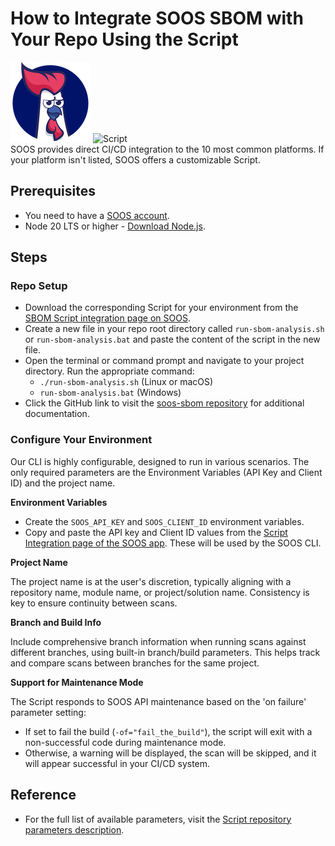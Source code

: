 # How to Integrate SOOS SBOM with Your Repo Using the Script

<div>
<img src="../assets/img/SOOS-Icon.png" alt="SOOS" width="128" height="128">
<img src="../assets/img/shell.png" alt="Script" width="128" height="128">
</div>
SOOS provides direct CI/CD integration to the 10 most common platforms. If your platform isn't listed, SOOS offers a customizable Script.

## Prerequisites
- You need to have a [SOOS account](https://app.soos.io/register).
- Node 20 LTS or higher - [Download Node.js](https://nodejs.org/en/download).

## Steps

### **Repo Setup**
* Download the corresponding Script for your environment from the [SBOM Script integration page on SOOS](https://app.soos.io/integrate/sbom?id=script).
* Create a new file in your repo root directory called `run-sbom-analysis.sh` or `run-sbom-analysis.bat` and paste the content of the script in the new file.
* Open the terminal or command prompt and navigate to your project directory. Run the appropriate command:
    * `./run-sbom-analysis.sh` (Linux or macOS)
    * `run-sbom-analysis.bat` (Windows)
* Click the GitHub link to visit the [soos-sbom repository](https://github.com/soos-io/soos-sbom) for additional documentation.

### **Configure Your Environment**
Our CLI is highly configurable, designed to run in various scenarios. The only required parameters are the Environment Variables (API Key and Client ID) and the project name.

**Environment Variables**

* Create the `SOOS_API_KEY` and `SOOS_CLIENT_ID` environment variables.
* Copy and paste the API key and Client ID values from the [Script Integration page of the SOOS app](https://app.soos.io/integrate/sbom?id=script). These will be used by the SOOS CLI.

**Project Name**

The project name is at the user's discretion, typically aligning with a repository name, module name, or project/solution name. Consistency is key to ensure continuity between scans.

**Branch and Build Info**

Include comprehensive branch information when running scans against different branches, using built-in branch/build parameters. This helps track and compare scans between branches for the same project.

**Support for Maintenance Mode**

The Script responds to SOOS API maintenance based on the 'on failure' parameter setting:
* If set to fail the build (`-of="fail_the_build"`), the script will exit with a non-successful code during maintenance mode.
* Otherwise, a warning will be displayed, the scan will be skipped, and it will appear successful in your CI/CD system.

## Reference
* For the full list of available parameters, visit the [Script repository parameters description](https://github.com/soos-io/soos-sbom?tab=readme-ov-file#parameters).